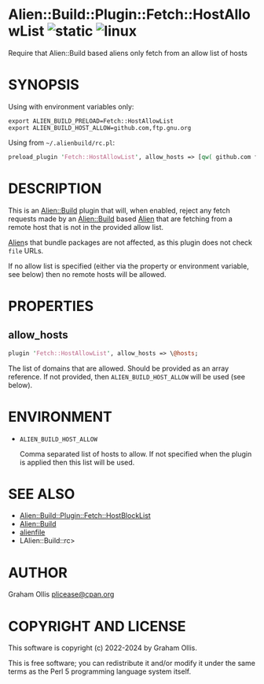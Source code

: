 # Alien::Build::Plugin::Fetch::HostAllowList ![static](https://github.com/PerlAlien/Alien-Build-Plugin-Fetch-HostAllowList/workflows/static/badge.svg) ![linux](https://github.com/PerlAlien/Alien-Build-Plugin-Fetch-HostAllowList/workflows/linux/badge.svg)

Require that Alien::Build based aliens only fetch from an allow list of hosts

# SYNOPSIS

Using with environment variables only:

```
export ALIEN_BUILD_PRELOAD=Fetch::HostAllowList
export ALIEN_BUILD_HOST_ALLOW=github.com,ftp.gnu.org
```

Using from `~/.alienbuild/rc.pl`:

```perl
preload_plugin 'Fetch::HostAllowList', allow_hosts => [qw( github.com ftp.gnu.org )];
```

# DESCRIPTION

This is an [Alien::Build](https://metacpan.org/pod/Alien::Build) plugin that will, when enabled, reject any fetch requests
made by an [Alien::Build](https://metacpan.org/pod/Alien::Build) based [Alien](https://metacpan.org/pod/Alien) that are fetching from a remote host that
is not in the provided allow list.

[Alien](https://metacpan.org/pod/Alien)s that bundle packages are not affected, as this plugin does not check
`file` URLs.

If no allow list is specified (either via the property or environment variable,
see below) then no remote hosts will be allowed.

# PROPERTIES

## allow\_hosts

```perl
plugin 'Fetch::HostAllowList', allow_hosts => \@hosts;
```

The list of domains that are allowed.  Should be provided as an array reference.
If not provided, then `ALIEN_BUILD_HOST_ALLOW` will be used (see below).

# ENVIRONMENT

- `ALIEN_BUILD_HOST_ALLOW`

    Comma separated list of hosts to allow.  If not specified when the
    plugin is applied then this list will be used.

# SEE ALSO

- [Alien::Build::Plugin::Fetch::HostBlockList](https://metacpan.org/pod/Alien::Build::Plugin::Fetch::HostBlockList)
- [Alien::Build](https://metacpan.org/pod/Alien::Build)
- [alienfile](https://metacpan.org/pod/alienfile)
- LAlien::Build::rc>

# AUTHOR

Graham Ollis <plicease@cpan.org>

# COPYRIGHT AND LICENSE

This software is copyright (c) 2022-2024 by Graham Ollis.

This is free software; you can redistribute it and/or modify it under
the same terms as the Perl 5 programming language system itself.

